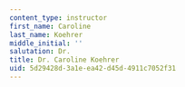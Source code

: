 ```yaml
---
content_type: instructor
first_name: Caroline
last_name: Koehrer
middle_initial: ''
salutation: Dr.
title: Dr. Caroline Koehrer
uid: 5d29428d-3a1e-ea42-d45d-4911c7052f31
---
```

